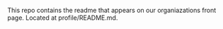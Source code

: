 This repo contains the readme that appears on our organiazations front page. Located at profile/README.md.
